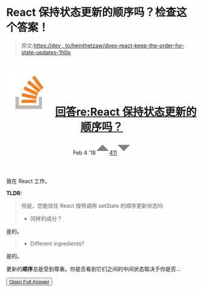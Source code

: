 # React 保持状态更新的顺序吗？检查这个答案！

> 原文:[https://dev . to/heinthetzaw/does-react-keep-the-order-for-state-updates-1h0p](https://dev.to/heinhtetzaw/does-react-keep-the-order-for-state-updates-1h0p)

<header>

# ![](img/540c2ba90e5a347bd57c676bb96dfee0.png) [ 回答re:React 保持状态更新的顺序吗？](https://stackoverflow.com/questions/48563650/does-react-keep-the-order-for-state-updates/48610973#48610973)

Feb 4 '18[![](img/83f13d376e6608cc602ae93b1cdbae4e.png)411![](img/fd423aaf5fec73c645f97544689ea934.png)](https://stackoverflow.com/questions/48563650/does-react-keep-the-order-for-state-updates/48610973#48610973) </header>

我在 React 工作。

**TLDR:**

> 但是，您能信任 React 按照调用 setState 的顺序更新状态吗
> 
> *   同样的成分？

是的。

> *   Different ingredients?

是的。

更新的**顺序**总是受到尊重。你是否看到它们之间的中间状态取决于你是否…

<button class="ltag__stackexchange--btn" type="button">[Open Full Answer](https://stackoverflow.com/questions/48563650/does-react-keep-the-order-for-state-updates/48610973#48610973)</button>